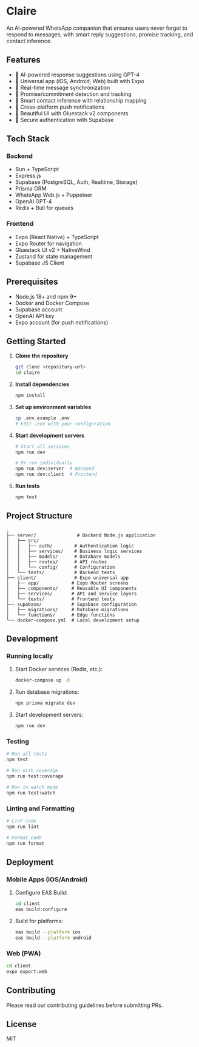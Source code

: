 # Claire

An AI-powered WhatsApp companion that ensures users never forget to respond to messages, with smart reply suggestions, promise tracking, and contact inference.

## Features

- 🤖 AI-powered response suggestions using GPT-4
- 📱 Universal app (iOS, Android, Web) built with Expo
- 💬 Real-time message synchronization
- 🎯 Promise/commitment detection and tracking
- 👥 Smart contact inference with relationship mapping
- 🔔 Cross-platform push notifications
- 🎨 Beautiful UI with Gluestack v2 components
- 🔐 Secure authentication with Supabase

## Tech Stack

### Backend
- Bun + TypeScript
- Express.js
- Supabase (PostgreSQL, Auth, Realtime, Storage)
- Prisma ORM
- WhatsApp Web.js + Puppeteer
- OpenAI GPT-4
- Redis + Bull for queues

### Frontend
- Expo (React Native) + TypeScript
- Expo Router for navigation
- Gluestack UI v2 + NativeWind
- Zustand for state management
- Supabase JS Client

## Prerequisites

- Node.js 18+ and npm 9+
- Docker and Docker Compose
- Supabase account
- OpenAI API key
- Expo account (for push notifications)

## Getting Started

1. **Clone the repository**
   ```bash
   git clone <repository-url>
   cd claire
   ```

2. **Install dependencies**
   ```bash
   npm install
   ```

3. **Set up environment variables**
   ```bash
   cp .env.example .env
   # Edit .env with your configuration
   ```

4. **Start development servers**
   ```bash
   # Start all services
   npm run dev
   
   # Or run individually
   npm run dev:server  # Backend
   npm run dev:client  # Frontend
   ```

5. **Run tests**
   ```bash
   npm test
   ```

## Project Structure

```
.
├── server/               # Backend Node.js application
│   ├── src/
│   │   ├── auth/        # Authentication logic
│   │   ├── services/    # Business logic services
│   │   ├── models/      # Database models
│   │   ├── routes/      # API routes
│   │   └── config/      # Configuration
│   └── tests/           # Backend tests
├── client/              # Expo universal app
│   ├── app/            # Expo Router screens
│   ├── components/     # Reusable UI components
│   ├── services/       # API and service layers
│   └── tests/          # Frontend tests
├── supabase/           # Supabase configuration
│   ├── migrations/     # Database migrations
│   └── functions/      # Edge functions
└── docker-compose.yml  # Local development setup
```

## Development

### Running locally

1. Start Docker services (Redis, etc.):
   ```bash
   docker-compose up -d
   ```

2. Run database migrations:
   ```bash
   npx prisma migrate dev
   ```

3. Start development servers:
   ```bash
   npm run dev
   ```

### Testing

```bash
# Run all tests
npm test

# Run with coverage
npm run test:coverage

# Run in watch mode
npm run test:watch
```

### Linting and Formatting

```bash
# Lint code
npm run lint

# Format code
npm run format
```

## Deployment

### Mobile Apps (iOS/Android)

1. Configure EAS Build:
   ```bash
   cd client
   eas build:configure
   ```

2. Build for platforms:
   ```bash
   eas build --platform ios
   eas build --platform android
   ```

### Web (PWA)

```bash
cd client
expo export:web
```

## Contributing

Please read our contributing guidelines before submitting PRs.

## License

MIT